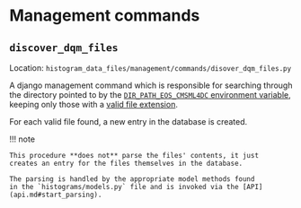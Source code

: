 # Management commands

## `discover_dqm_files`

Location: `histogram_data_files/management/commands/disover_dqm_files.py`

A django management command which is responsible for searching through
the directory pointed to by the
[`DIR_PATH_EOS_CMSML4DC` environment variable](../../config.md#dir_path_eos_cmsml4dc),
keeping only those with a [valid file extension](models.md#histogramdatafile).

For each valid file found, a new entry in the database is created. 

!!! note

	This procedure **does not** parse the files' contents, it just
	creates an entry for the files themselves in the database. 
	
	The parsing is handled by the appropriate model methods found
	in the `histograms/models.py` file and is invoked via the [API](api.md#start_parsing).
